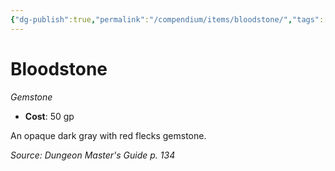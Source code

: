 ```yaml
---
{"dg-publish":true,"permalink":"/compendium/items/bloodstone/","tags":["compendium/src/5e/dmg","item/wealth/gemstone"]}
---
```


# Bloodstone
*Gemstone*  

- **Cost**: 50 gp

An opaque dark gray with red flecks gemstone.

*Source: Dungeon Master's Guide p. 134*